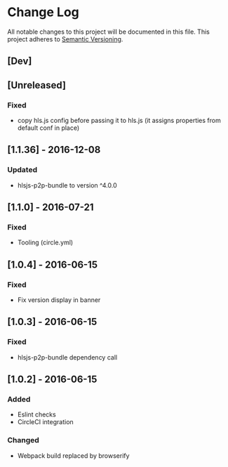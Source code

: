 # Change Log
All notable changes to this project will be documented in this file.
This project adheres to [Semantic Versioning](http://semver.org/).

## [Dev]

## [Unreleased]
### Fixed
- copy hls.js config before passing it to hls.js (it assigns properties from default conf in place)

## [1.1.36] - 2016-12-08
### Updated
- hlsjs-p2p-bundle to version ^4.0.0

## [1.1.0] - 2016-07-21
### Fixed
- Tooling (circle.yml)

## [1.0.4] - 2016-06-15
### Fixed
- Fix version display in banner

## [1.0.3] - 2016-06-15
### Fixed
- hlsjs-p2p-bundle dependency call

## [1.0.2] - 2016-06-15
### Added
- Eslint checks
- CircleCI integration
### Changed
- Webpack build replaced by browserify
